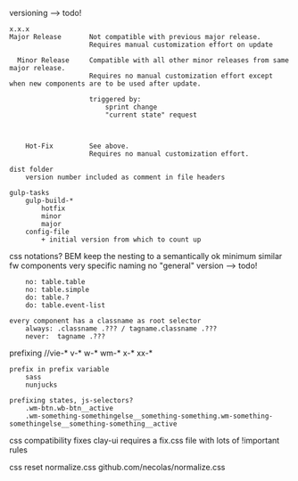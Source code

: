 versioning
    --> todo!

    x.x.x
    Major Release       Not compatible with previous major release.
                        Requires manual customization effort on update

      Minor Release     Compatible with all other minor releases from same major release.
                        Requires no manual customization effort except when new components are to be used after update.

                        triggered by:
                            sprint change
                            "current state" request



        Hot-Fix         See above.
                        Requires no manual customization effort.

    dist folder
        version number included as comment in file headers

    gulp-tasks
        gulp-build-*
            hotfix
            minor
            major
        config-file
            + initial version from which to count up

css notations?
    BEM
        keep the nesting to a semantically ok minimum
    similar fw components
        very specific naming
        no "general" version
        --> todo!

        no: table.table
        no: table.simple
        do: table.?
        do: table.event-list

    every component has a classname as root selector
        always: .classname .??? / tagname.classname .???
        never:  tagname .???

prefixing
    //vie-*
    v-*
    w-*
    wm-*
    x-*
    xx-*

    prefix in prefix variable 
        sass
        nunjucks

    prefixing states, js-selectors?
        .wm-btn.wb-btn__active
        .wm-something-somethingelse__something-something.wm-something-somethingelse__something-something__active

css compatibility fixes
    clay-ui requires a fix.css file with lots of !important rules

css reset
    normalize.css
    github.com/necolas/normalize.css

